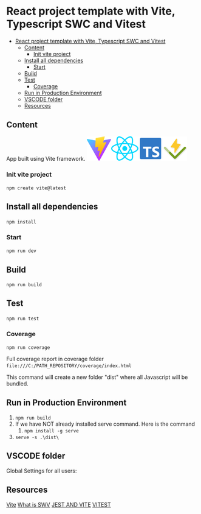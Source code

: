 # React project template with Vite, Typescript SWC and Vitest

- [React project template with Vite, Typescript SWC and Vitest](#react-project-template-with-vite-typescript-swc-and-vitest)
  - [Content](#content)
    - [Init vite project](#init-vite-project)
  - [Install all dependencies](#install-all-dependencies)
    - [Start](#start)
  - [Build](#build)
  - [Test](#test)
    - [Coverage](#coverage)
  - [Run in Production Environment](#run-in-production-environment)
  - [VSCODE folder](#vscode-folder)
  - [Resources](#resources)

## Content

App built using Vite framework.
![vite](public/vite.svg)![react](src\assets\react.svg)![typescript](public/typescript.svg)![vitest](public/vitest.svg)

### Init vite project

`npm create vite@latest`

## Install all dependencies

`npm install`

### Start

`npm run dev`

## Build

`npm run build`

## Test

`npm run test`

### Coverage

`npm run coverage`

Full coverage report in coverage folder `file:///C:/PATH_REPOSITORY/coverage/index.html`

This command will create a new folder "dist" where all Javascript will be bundled.

## Run in Production Environment
  
1. `npm run build`
2. If we have NOT already installed serve command. Here is the command
    1. `npm install -g serve`
3. `serve -s .\dist\`

## VSCODE folder

Global Settings for all users:

## Resources

[Vite](https://vitejs.dev/guide/)
[What is SWV](https://swc.rs/)
[JEST AND VITE](https://jestjs.io/docs/getting-started)
[VITEST](https://vitest.dev/guide/)


